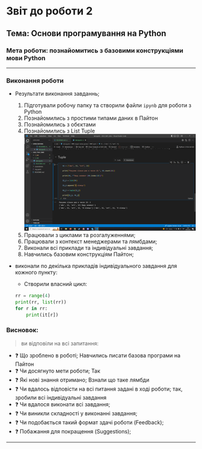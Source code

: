 # Звіт до роботи 2
## Тема: Основи програмування на Python
### Мета роботи: познайомитись з базовими конструкціями мови Python
---
### Виконання роботи
- Результати виконання завданнь;
    1. Підготували робочу папку та створили файли `ipynb` для роботи з Python
    2. Познайомились з простими типами даних в Пайтон
    3. Познайомились з обєктами
    4. Познайомились з List Tuple
        ![alt text](https://github.com/BobasB/2022_tk41_dms/raw/main/2_lab/screenshots/scr_1.png "Робота з Тюплами")
    5. Працювали з циклами та розгалуженнями;
    6. Працювали з контекст менеджерами та лямбдами;
    7. Виконали всі приклади та індивідуальні завдання;
    8. Навчились базовим конструкціям Пайтон;


- виконали по декілька прикладів індивідуального завдання для кожного пункту:
  - Створили власний цикл:
  ```python
  rr = range(4)
  print(rr, list(rr))
  for r in rr:
      print(it[r])
  ```

### Висновок: 
>   ви відповіли на всі запитання:
- :question: Що зроблено в роботі; Навчились писати базова програми на Пайтон
- :question: Чи досягнуто мети роботи; Так
- :question: Які нові знання отримано; Взнали що таке лямбди
- :question: Чи вдалось відповісти на всі питання задані в ході роботи; так, зробили всі індивідуальні завдання
- :question: Чи вдалося виконати всі завдання;
- :question: Чи виникли складності у виконанні завдання;
- :question: Чи подобається такий формат здачі роботи (Feedback);
- :question: Побажання для покращення (Suggestions);
---
